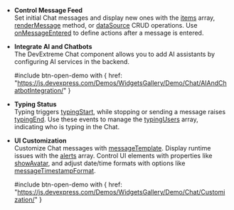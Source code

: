 - **Control Message Feed**    
Set initial Chat messages and display new ones with the [items](/api-reference/10%20UI%20Components/dxChat/1%20Configuration/items.md '/Documentation/ApiReference/UI_Components/dxChat/Configuration/#items') array, [renderMessage](/api-reference/10%20UI%20Components/dxChat/3%20Methods/renderMessage(message).md '/Documentation/ApiReference/UI_Components/dxChat/Methods/#renderMessagemessage') method, or [dataSource](/api-reference/10%20UI%20Components/dxChat/1%20Configuration/dataSource.md '/Documentation/ApiReference/UI_Components/dxChat/Configuration/#dataSource') CRUD operations. Use [onMessageEntered](/api-reference/10%20UI%20Components/dxChat/1%20Configuration/onMessageEntered.md '/Documentation/ApiReference/UI_Components/dxChat/Configuration/#onMessageEntered') to define actions after a message is entered.

- **Integrate AI and Chatbots**    
The DevExtreme Chat component allows you to add AI assistants by configuring AI services in the backend.

    #include btn-open-demo with {
        href: "https://js.devexpress.com/Demos/WidgetsGallery/Demo/Chat/AIAndChatbotIntegration/"
    }

- **Typing Status**    
Typing triggers [typingStart](/api-reference/10%20UI%20Components/dxChat/1%20Configuration/onTypingStart.md '/Documentation/ApiReference/UI_Components/dxChat/Configuration/#onTypingStart'), while stopping or sending a message raises [typingEnd](/api-reference/10%20UI%20Components/dxChat/1%20Configuration/onTypingEnd.md '/Documentation/ApiReference/UI_Components/dxChat/Configuration/#onTypingEnd'). Use these events to manage the [typingUsers](/api-reference/10%20UI%20Components/dxChat/1%20Configuration/typingUsers.md '/Documentation/ApiReference/UI_Components/dxChat/Configuration/#typingUsers') array, indicating who is typing in the Chat.

- **UI Customization**    
Customize Chat messages with [messageTemplate](/api-reference/10%20UI%20Components/dxChat/1%20Configuration/messageTemplate.md '/Documentation/ApiReference/UI_Components/dxChat/Configuration/#messageTemplate'). Display runtime issues with the [alerts](/api-reference/10%20UI%20Components/dxChat/1%20Configuration/alerts.md '/Documentation/ApiReference/UI_Components/dxChat/Configuration/#alerts') array. Control UI elements with properties like [showAvatar](/api-reference/10%20UI%20Components/dxChat/1%20Configuration/showAvatar.md '/Documentation/ApiReference/UI_Components/dxChat/Configuration/#showAvatar'), and adjust date/time formats with options like [messageTimestampFormat](/api-reference/10%20UI%20Components/dxChat/1%20Configuration/messageTimestampFormat.md '/Documentation/ApiReference/UI_Components/dxChat/Configuration/#messageTimestampFormat').

    #include btn-open-demo with {
        href: "https://js.devexpress.com/Demos/WidgetsGallery/Demo/Chat/Customization/"
    }